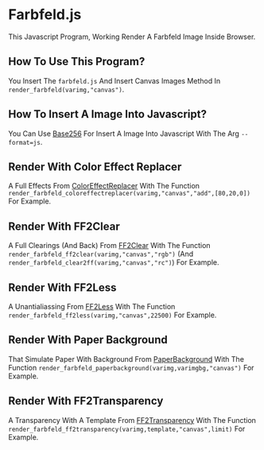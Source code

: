 # Farbfeld.js
This Javascript Program, Working Render A Farbfeld Image Inside Browser.
## How To Use This Program?
You Insert The `farbfeld.js` And Insert Canvas Images Method In `render_farbfeld(varimg,"canvas")`.
## How To Insert A Image Into Javascript?
You Can Use [Base256](https://github.com/lvandeve/base256) For Insert A Image Into Javascript With The Arg `--format=js`.
## Render With Color Effect Replacer
A Full Effects From [ColorEffectReplacer](https://github.com/cheznewa/MyGist/tree/master/coloreffectreplacer) With The Function `render_farbfeld_coloreffectreplacer(varimg,"canvas","add",[80,20,0])` For Example.
## Render With FF2Clear
A Full Clearings (And Back) From [FF2Clear](https://github.com/cheznewa/MyGist/blob/master/ff2clear.py) With The Function `render_farbfeld_ff2clear(varimg,"canvas","rgb")` (And `render_farbfeld_clear2ff(varimg,"canvas","rc")`) For Example.
## Render With FF2Less
A Unantialiassing From [FF2Less](https://github.com/cheznewa/MyGist/blob/master/ff2less.py) With The Function `render_farbfeld_ff2less(varimg,"canvas",22500)` For Example.
## Render With Paper Background
That Simulate Paper With Background From [PaperBackground](https://github.com/cheznewa/MyGist/blob/master/paperbackground.py) With The Function `render_farbfeld_paperbackground(varimg,varimgbg,"canvas")` For Example.
## Render With FF2Transparency
A Transparency With A Template From [FF2Transparency](https://github.com/cheznewa/MyGist/blob/master/ff2transparency.py) With The Function `render_farbfeld_ff2transparency(varimg,template,"canvas",limit)` For Example.